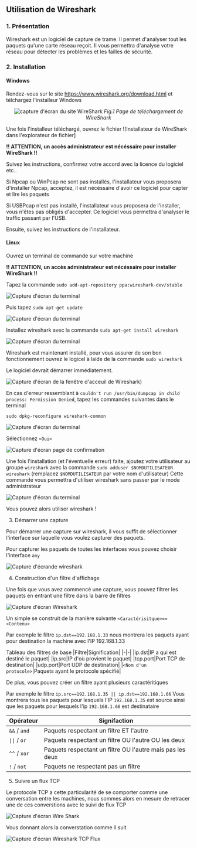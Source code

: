 ## Utilisation de Wireshark

### 1. Présentation
Wireshark est un logiciel de capture de trame. Il permet d'analyser tout les paquets qu'une carte réseau reçoit. Il vous permettra d'analyse votre réseau pour détecter les problèmes et les failles de sécurité.

### 2. Installation
    
####  Windows
Rendez-vous sur le site https://www.wireshark.org/download.html et télchargez l'installeur Windows

<div align="center">

![capture d'écran du site WireShark](/images/wireshark_windows_DL.png "https://www.wireshark.org/download.html")
*Fig.1 Page de téléchargement de WireShark*
</div>

Une fois l'installeur téléchargé, ouvrez le fichier
 ![Installateur de WireShark dans l'explorateur de fichier]

**!! ATTENTION, un accès administrateur est nécéssaire pour installer WireShark !!**

Suivez les instructions, confirmez votre accord avec la licence du logiciel etc..

Si Npcap ou WinPcap ne sont pas installés, l'installateur vous proposera d'installer Npcap, acceptez, il est nécéssaire d'avoir ce logiciel pour capter et lire les paquets

Si USBPcap n'est pas installé, l'installateur vous proposera de l'installer, vous n'êtes pas obligés d'accepter. Ce logiciel vous permettra d'analyser le traffic passant par l'USB.

Ensuite, suivez les instructions de l'installateur.

#### Linux

Ouvrez un terminal de commande sur votre machine

**!! ATTENTION, un accès administrateur est nécéssaire pour installer WireShark !!**

Tapez la commande ``sudo add-apt-repository ppa:wireshark-dev/stable``

![Capture d'écran du terminal](/images/wireshark_linux_add_repo.png)

Puis tapez ``sudo apt-get update``

![Capture d'écran du terminal](/images/wireshark_linux_maj_repo.png)

Installez wireshark avec la commande ``sudo apt-get install wireshark``

![Capture d'écran du terminal](/images/wireshark_linux_install.png)

Wireshark est maintenant installé, pour vous assurer de son bon fonctionnement ouvrez le logicel à laide de la commande ``sudo wireshark``

Le logiciel devrait démarrer immédiatement.

![Capture d'écran de la fenêtre d'acceuil de Wireshark](/images/wireshark_linux_opened.png))

En cas d'erreur ressemblant à ``couldn't run /usr/bin/dumpcap in child process: Permission Denied``, tapez les commandes suivantes dans le terminal

``sudo dpkg-reconfigure wireshark-common``

![Capture d'écran du terminal](/images/wireshark_linux_reconf.png)


Sélectionnez ``<Oui>``

![Capture d'écran page de confirmation](/images/wireshark_linux_ecran_conf.png)

Une fois l'installation (et l'éventuelle erreur) faite, ajoutez votre utilisateur au groupe ``wireshark`` avec la commande ``sudo adduser $NOMDUTILISATEUR wireshark`` (remplacez ``$NOMDUTILISATEUR`` par votre nom d'utilisateur) Cette commande vous permettra d'utiliser wireshark sans passer par le mode administrateur

![Capture d'écran du terminal](/images/wireshark_linux_adduser.png)

Vous pouvez alors utiliser wireshark !

3. Démarrer une capture

Pour démarrer une capture sur wireshark, il vous suffit de sélectionner l'interface sur laquelle vous voulez capturer des paquets.

Pour capturer les paquets de toutes les interfaces vous pouvez choisir l'interface ``any``

![Capture d'écrande wireshark](/images/wireshark_start_capture.png)

4. Construction d'un filtre d'affichage

Une fois que vous avez commencé une capture, vous pouvez filtrer les paquets en entrant une filtre dans la barre de filtres

![Capture d'écran Wireshark](/images/wireshark_win_filtre.png)

Un simple se construit de la manière suivante
``<Caractérisitque>==<Contenu>``

Par exemple le filtre
``ip.dst==192.168.1.33``
nous montrera les paquets ayant pour destination la machine avec l'IP 192.168.1.33

Tableau des filtres de base
|Filtre|Signification|
|-|-|
|ip.dst|IP a qui est destiné le paquet|
|ip.src|IP d'où provient le paquet|
|tcp.port|Port TCP de destination|
|udp.port|Port UDP de destination|
|``<Nom d'un protocole>``|Paquets ayant le protocole spécifié|

De plus, vous pouvez créer un filtre ayant plusieurs caractéritiques

Par exemple le filtre
``ip.src==192.168.1.35 || ip.dst==192.168.1.66`` Vous montrera tous les paquets pour lesquels l'IP ``192.168.1.35`` est source ainsi que les paquets pour lesquels l'ip ``192.168.1.66`` est destinataire

|Opérateur|Signifaction|
|-|-|
|``&&`` / ``and``|Paquets respectant un filtre ET l'autre|
|``\|\|`` / ``or``|Paquets respectant un filtre OU l'autre OU les deux|
|``^^`` / ``xor``|Paquets respectant un filtre OU l'autre mais pas les deux|
|``!`` / ``not``|Paquets ne respectant pas un filtre|



5. Suivre un flux TCP

Le protocole TCP a cette particularité de se comporter comme une conversation entre les machines, nous sommes alors en mesure de retracer une de ces converstions avec le suivi de flux TCP

![Capture d'écran Wire Shark](/images/wireshark_win_tcpstream.png)

Vous donnant alors la converstation comme il suit

![Capture d'écran Wireshark TCP Flux](/images/wireshark_win_fluxtcp.png)
